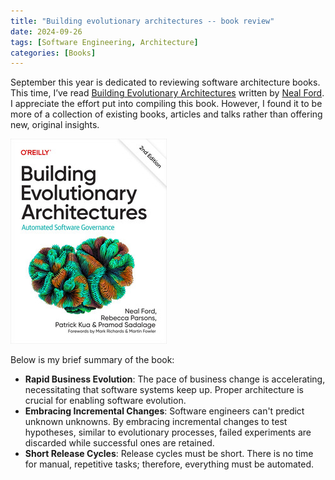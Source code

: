 ```yaml
---
title: "Building evolutionary architectures -- book review"
date: 2024-09-26
tags: [Software Engineering, Architecture]
categories: [Books]
---
```


September this year is dedicated to reviewing software architecture books.
This time, I’ve read [Building Evolutionary Architectures](https://www.oreilly.com/library/view/building-evolutionary-architectures/9781492097532/) written by [Neal Ford](https://nealford.com).
I appreciate the effort put into compiling this book.
However, I found it to be more of a collection of existing books, articles and talks rather than offering new, original insights.

![Building Evolutionary Architectures](/assets/images/2024-09-26-building-evolutionary-architecture/bookcover.jpeg)

Below is my brief summary of the book:

* **Rapid Business Evolution**: The pace of business change is accelerating, necessitating that software systems keep up. Proper architecture is crucial for enabling software evolution.
* **Embracing Incremental Changes**: Software engineers can't predict unknown unknowns. By embracing incremental changes to test hypotheses, similar to evolutionary processes, failed experiments are discarded while successful ones are retained.
* **Short Release Cycles**: Release cycles must be short. There is no time for manual, repetitive tasks; therefore, everything must be automated.
